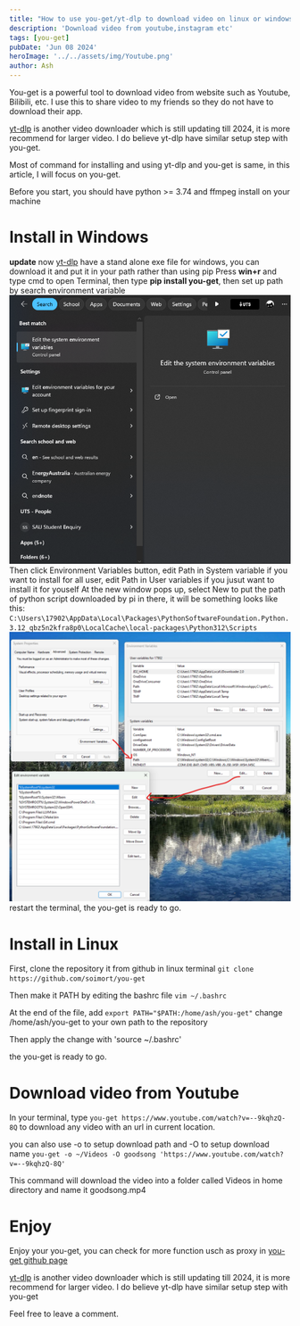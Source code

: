 ```yaml
---
title: "How to use you-get/yt-dlp to download video on linux or windows"
description: 'Download video from youtube,instagram etc'
tags: [you-get]
pubDate: 'Jun 08 2024'
heroImage: '../../assets/img/Youtube.png'
author: Ash
---
```

You-get is a powerful tool to download video from website such as Youtube, Bilibili, etc. I use this to share video to my friends so they do not have to download their app.

[yt-dlp](https://github.com/yt-dlp/yt-dlp) is another video downloader which is still updating till 2024, it is more recommend for larger video. I do believe yt-dlp have similar setup step with you-get.

Most of command for installing and using yt-dlp and you-get is same, in this article, I will focus on you-get.

Before you start, you should have python >= 3.74 and ffmpeg install on your machine

# Install in Windows
**update** now [yt-dlp](https://github.com/yt-dlp/yt-dlp) have a stand alone exe file for windows, you can download it and put it in your path rather than using pip
Press **win+r** and type cmd to open Terminal, then type **pip install you-get**, then set up path by search environment variable
![envir](../../assets/img/envir.png)
Then click Environment Variables button, edit Path in System variable if you want to install for all user, edit Path in User variables if you jusut want to install it for youself
At the new window pops up, select New to put the path of python script downloaded by pi in there, it will be something looks like this:
`C:\Users\17902\AppData\Local\Packages\PythonSoftwareFoundation.Python.3.12_qbz5n2kfra8p0\LocalCache\local-packages\Python312\Scripts`
![envir2](../../assets/img/envir2.png)
restart the terminal, the you-get is ready to go.
# Install in Linux
First, clone the repository it from github in linux terminal 
`git clone https://github.com/soimort/you-get`

Then make it PATH by editing the bashrc file
`vim ~/.bashrc`

At the end of the file, add
`export PATH="$PATH:/home/ash/you-get"`
change /home/ash/you-get to your own path to the repository

Then apply the change with
'source ~/.bashrc'

the you-get is ready to go.

# Download video from Youtube 
In your terminal, type `you-get https://www.youtube.com/watch?v=--9kqhzQ-8Q` to download any video with an url in current location.


you can also use -o to setup download path and -O to setup download name
`you-get -o ~/Videos -O goodsong 'https://www.youtube.com/watch?v=--9kqhzQ-8Q'`


This command will download the video into a folder called Videos in home directory and name it goodsong.mp4

# Enjoy
Enjoy your you-get, you can check for more function usch as proxy in [you-get github page](https://github.com/soimort/you-get)

[yt-dlp](https://github.com/yt-dlp/yt-dlp) is another video downloader which is still updating till 2024, it is more recommend for larger video. I do believe yt-dlp have similar setup step with you-get 

Feel free to leave a comment.


